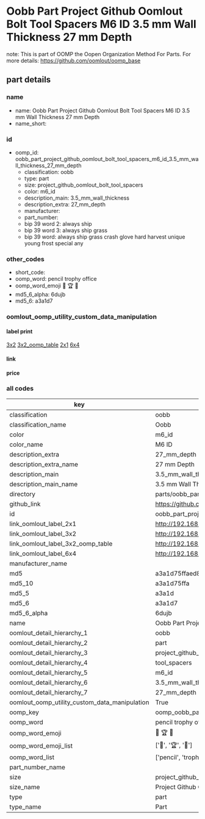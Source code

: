 # Oobb Part Project Github Oomlout Bolt Tool Spacers M6 ID 3.5 mm Wall Thickness 27 mm Depth  

note: This is part of OOMP the Oopen Organization Method For Parts. For more details: https://github.com/oomlout/oomp_base

##  part details
  







### name
* name: Oobb Part Project Github Oomlout Bolt Tool Spacers M6 ID 3.5 mm Wall Thickness 27 mm Depth
* name_short: 
### id
* oomp_id: oobb_part_project_github_oomlout_bolt_tool_spacers_m6_id_3.5_mm_wall_thickness_27_mm_depth
  * classification: oobb
  * type: part
  * size: project_github_oomlout_bolt_tool_spacers
  * color: m6_id
  * description_main: 3.5_mm_wall_thickness
  * description_extra: 27_mm_depth
  * manufacturer: 
  * part_number: 
  * bip 39 word 2: always ship
  * bip 39 word 3: always ship grass
  * bip 39 word: always ship grass crash glove hard harvest unique young frost special any

### other_codes
* short_code: 
* oomp_word: pencil trophy office
* oomp_word_emoji :pencil: :trophy: :office:
* md5_6_alpha: 6dujb
* md5_6: a3a1d7






### oomlout_oomp_utility_custom_data_manipulation
#### label print
[3x2](http://192.168.1.245:1112/?label=oomp%206dujb)
[3x2_oomp_table](http://192.168.1.108:1112/?label=oomp%206dujb)
[2x1](http://192.168.1.242:1112/?label=oomp%206dujb)
[6x4](http://192.168.1.55:1112/?label=oomp%206dujb)    

#### link

                              

#### price







### all codes 
| key | value |  
| --- | --- |  
| classification | oobb |  
| classification_name | Oobb |  
| color | m6_id |  
| color_name | M6 ID |  
| description_extra | 27_mm_depth |  
| description_extra_name | 27 mm Depth |  
| description_main | 3.5_mm_wall_thickness |  
| description_main_name | 3.5 mm Wall Thickness |  
| directory | parts/oobb_part_project_github_oomlout_bolt_tool_spacers_m6_id_3.5_mm_wall_thickness_27_mm_depth |  
| github_link | https://github.com/oomlout/oomlout_oomp_part_src/tree/main/parts/oobb_part_project_github_oomlout_bolt_tool_spacers_m6_id_3.5_mm_wall_thickness_27_mm_depth |  
| id | oobb_part_project_github_oomlout_bolt_tool_spacers_m6_id_3.5_mm_wall_thickness_27_mm_depth |  
| link_oomlout_label_2x1 | http://192.168.1.242:1112/?label=oomp%206dujb |  
| link_oomlout_label_3x2 | http://192.168.1.245:1112/?label=oomp%206dujb |  
| link_oomlout_label_3x2_oomp_table | http://192.168.1.108:1112/?label=oomp%206dujb |  
| link_oomlout_label_6x4 | http://192.168.1.55:1112/?label=oomp%206dujb |  
| manufacturer_name |  |  
| md5 | a3a1d75ffaed8d2da4b1d326cbf1803c |  
| md5_10 | a3a1d75ffa |  
| md5_5 | a3a1d |  
| md5_6 | a3a1d7 |  
| md5_6_alpha | 6dujb |  
| name | Oobb Part Project Github Oomlout Bolt Tool Spacers M6 ID 3.5 mm Wall Thickness 27 mm Depth |  
| oomlout_detail_hierarchy_1 | oobb |  
| oomlout_detail_hierarchy_2 | part |  
| oomlout_detail_hierarchy_3 | project_github_bolt |  
| oomlout_detail_hierarchy_4 | tool_spacers |  
| oomlout_detail_hierarchy_5 | m6_id |  
| oomlout_detail_hierarchy_6 | 3.5_mm_wall_thickness |  
| oomlout_detail_hierarchy_7 | 27_mm_depth |  
| oomlout_oomp_utility_custom_data_manipulation | True |  
| oomp_key | oomp_oobb_part_project_github_oomlout_bolt_tool_spacers_m6_id_3.5_mm_wall_thickness_27_mm_depth |  
| oomp_word | pencil trophy office |  
| oomp_word_emoji | :pencil: :trophy: :office: |  
| oomp_word_emoji_list | [':pencil:', ':trophy:', ':office:'] |  
| oomp_word_list | ['pencil', 'trophy', 'office'] |  
| part_number_name |  |  
| size | project_github_oomlout_bolt_tool_spacers |  
| size_name | Project Github Oomlout Bolt Tool Spacers |  
| type | part |  
| type_name | Part |  
